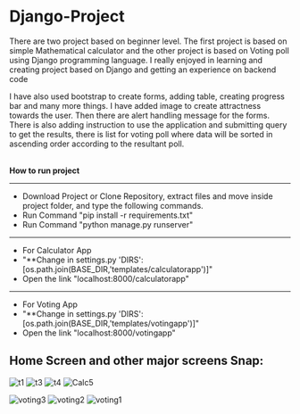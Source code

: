 # Django-Project
There are two project based on beginner level. The first project is based on simple Mathematical calculator and the other project is based on Voting poll using Django programming language. I really enjoyed in learning and creating project based on Django and getting an experience on backend code

I have also used bootstrap to create forms, adding table, creating progress bar and many more things. I have added image to create attractness towards the user. Then there are alert handling message for the forms. There is also adding instruction to use the application and submitting query to get the results, there is list for voting poll where data will be sorted in ascending order according to the resultant poll.  

<br>
<b>How to run project</b> 
<hr>
<ul>
<li>Download Project or Clone Repository, extract files and move inside project folder, and type the following commands.</li>
<li>Run Command "pip install -r requirements.txt"</li>
<li>Run Command "python manage.py runserver"</li>
</ul>
<hr>
<ul>
<li>For Calculator App</li>
<li>"**Change in settings.py 'DIRS': [os.path.join(BASE_DIR,'templates/calculatorapp')]"</li>
<li>Open the link "localhost:8000/calculatorapp"</li>
</ul>
<hr>
<ul>
<li>For Voting App</li>
<li>"**Change in settings.py 'DIRS': [os.path.join(BASE_DIR,'templates/votingapp')]"</li>
<li>Open the link "localhost:8000/votingapp"</li>
</ul>

## Home Screen and other major screens Snap:

![t1](https://user-images.githubusercontent.com/75266216/119562782-5e674d00-bdc4-11eb-8e45-6a67b2483a7d.JPG) ![t3](https://user-images.githubusercontent.com/75266216/119562894-8191fc80-bdc4-11eb-85e7-6d0e4340fa27.JPG) ![t4](https://user-images.githubusercontent.com/75266216/119562915-86ef4700-bdc4-11eb-9ff9-494794126a70.JPG)
![Calc5](https://user-images.githubusercontent.com/75266216/119562930-8bb3fb00-bdc4-11eb-81b6-ad53321dadb3.JPG)

![voting3](https://user-images.githubusercontent.com/75266216/119563094-c453d480-bdc4-11eb-84cf-d7d464b8e58b.JPG)
![voting2](https://user-images.githubusercontent.com/75266216/119563037-ac7c5080-bdc4-11eb-9c59-d31cfb48ee6b.JPG)
![voting1](https://user-images.githubusercontent.com/75266216/119563048-aedeaa80-bdc4-11eb-9e8b-8fc5b35e2510.JPG)









